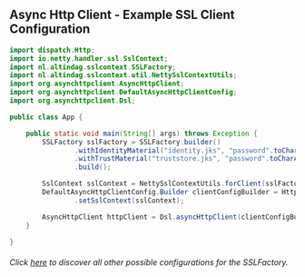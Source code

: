 ## Async Http Client - Example SSL Client Configuration

```java
import dispatch.Http;
import io.netty.handler.ssl.SslContext;
import nl.altindag.sslcontext.SSLFactory;
import nl.altindag.sslcontext.util.NettySslContextUtils;
import org.asynchttpclient.AsyncHttpClient;
import org.asynchttpclient.DefaultAsyncHttpClientConfig;
import org.asynchttpclient.Dsl;

public class App {

    public static void main(String[] args) throws Exception {
        SSLFactory sslFactory = SSLFactory.builder()
                .withIdentityMaterial("identity.jks", "password".toCharArray())
                .withTrustMaterial("truststore.jks", "password".toCharArray())
                .build();

        SslContext sslContext = NettySslContextUtils.forClient(sslFactory).build();
        DefaultAsyncHttpClientConfig.Builder clientConfigBuilder = Http.defaultClientBuilder()
                .setSslContext(sslContext);

        AsyncHttpClient httpClient = Dsl.asyncHttpClient(clientConfigBuilder);
    }

}
```
###### Click [here](../usage.html) to discover all other possible configurations for the SSLFactory.